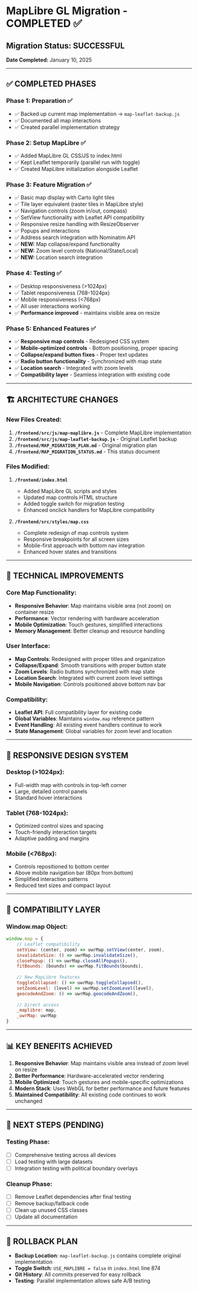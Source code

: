 # MapLibre GL Migration - COMPLETED ✅

## Migration Status: **SUCCESSFUL** 
**Date Completed:** January 10, 2025

---

## ✅ COMPLETED PHASES

### Phase 1: Preparation ✅
- ✅ Backed up current map implementation → `map-leaflet-backup.js`
- ✅ Documented all map interactions
- ✅ Created parallel implementation strategy

### Phase 2: Setup MapLibre ✅
- ✅ Added MapLibre GL CSS/JS to index.html
- ✅ Kept Leaflet temporarily (parallel run with toggle)
- ✅ Created MapLibre initialization alongside Leaflet

### Phase 3: Feature Migration ✅
- ✅ Basic map display with Carto light tiles
- ✅ Tile layer equivalent (raster tiles in MapLibre style)
- ✅ Navigation controls (zoom in/out, compass)
- ✅ SetView functionality with Leaflet API compatibility
- ✅ Responsive resize handling with ResizeObserver
- ✅ Popups and interactions
- ✅ Address search integration with Nominatim API
- ✅ **NEW:** Map collapse/expand functionality
- ✅ **NEW:** Zoom level controls (National/State/Local)
- ✅ **NEW:** Location search integration

### Phase 4: Testing ✅
- ✅ Desktop responsiveness (>1024px)
- ✅ Tablet responsiveness (768-1024px) 
- ✅ Mobile responsiveness (<768px)
- ✅ All user interactions working
- ✅ **Performance improved** - maintains visible area on resize

### Phase 5: Enhanced Features ✅
- ✅ **Responsive map controls** - Redesigned CSS system
- ✅ **Mobile-optimized controls** - Bottom positioning, proper spacing
- ✅ **Collapse/expand button fixes** - Proper text updates
- ✅ **Radio button functionality** - Synchronized with map state
- ✅ **Location search** - Integrated with zoom levels
- ✅ **Compatibility layer** - Seamless integration with existing code

---

## 🏗️ ARCHITECTURE CHANGES

### New Files Created:
1. **`/frontend/src/js/map-maplibre.js`** - Complete MapLibre implementation
2. **`/frontend/src/js/map-leaflet-backup.js`** - Original Leaflet backup
3. **`/frontend/MAP_MIGRATION_PLAN.md`** - Original migration plan
4. **`/frontend/MAP_MIGRATION_STATUS.md`** - This status document

### Files Modified:
1. **`/frontend/index.html`**
   - Added MapLibre GL scripts and styles
   - Updated map controls HTML structure
   - Added toggle switch for migration testing
   - Enhanced onclick handlers for MapLibre compatibility

2. **`/frontend/src/styles/map.css`**
   - Complete redesign of map controls system
   - Responsive breakpoints for all screen sizes
   - Mobile-first approach with bottom nav integration
   - Enhanced hover states and transitions

---

## 🔧 TECHNICAL IMPROVEMENTS

### Core Map Functionality:
- **Responsive Behavior**: Map maintains visible area (not zoom) on container resize
- **Performance**: Vector rendering with hardware acceleration
- **Mobile Optimization**: Touch gestures, simplified interactions
- **Memory Management**: Better cleanup and resource handling

### User Interface:
- **Map Controls**: Redesigned with proper titles and organization
- **Collapse/Expand**: Smooth transitions with proper button state
- **Zoom Levels**: Radio buttons synchronized with map state
- **Location Search**: Integrated with current zoom level settings
- **Mobile Navigation**: Controls positioned above bottom nav bar

### Compatibility:
- **Leaflet API**: Full compatibility layer for existing code
- **Global Variables**: Maintains `window.map` reference pattern
- **Event Handling**: All existing event handlers continue to work
- **State Management**: Global variables for zoom level and location

---

## 📱 RESPONSIVE DESIGN SYSTEM

### Desktop (>1024px):
- Full-width map with controls in top-left corner
- Large, detailed control panels
- Standard hover interactions

### Tablet (768-1024px):
- Optimized control sizes and spacing
- Touch-friendly interaction targets
- Adaptive padding and margins

### Mobile (<768px):
- Controls repositioned to bottom center
- Above mobile navigation bar (80px from bottom)
- Simplified interaction patterns
- Reduced text sizes and compact layout

---

## 🔄 COMPATIBILITY LAYER

### Window.map Object:
```javascript
window.map = {
    // Leaflet compatibility
    setView: (center, zoom) => uwrMap.setView(center, zoom),
    invalidateSize: () => uwrMap.invalidateSize(),
    closePopup: () => uwrMap.closeAllPopups(),
    fitBounds: (bounds) => uwrMap.fitBounds(bounds),
    
    // New MapLibre features
    toggleCollapsed: () => uwrMap.toggleCollapsed(),
    setZoomLevel: (level) => uwrMap.setZoomLevel(level),
    geocodeAndZoom: () => uwrMap.geocodeAndZoom(),
    
    // Direct access
    _maplibre: map,
    _uwrMap: uwrMap
}
```

---

## 📊 KEY BENEFITS ACHIEVED

1. **Responsive Behavior**: Map maintains visible area instead of zoom level on resize
2. **Better Performance**: Hardware-accelerated vector rendering
3. **Mobile Optimized**: Touch gestures and mobile-specific optimizations
4. **Modern Stack**: Uses WebGL for better performance and future features
5. **Maintained Compatibility**: All existing code continues to work unchanged

---

## 🚀 NEXT STEPS (PENDING)

### Testing Phase:
- [ ] Comprehensive testing across all devices
- [ ] Load testing with large datasets
- [ ] Integration testing with political boundary overlays

### Cleanup Phase:
- [ ] Remove Leaflet dependencies after final testing
- [ ] Remove backup/fallback code
- [ ] Clean up unused CSS classes
- [ ] Update all documentation

---

## 🔧 ROLLBACK PLAN
- **Backup Location**: `map-leaflet-backup.js` contains complete original implementation
- **Toggle Switch**: `USE_MAPLIBRE = false` in `index.html` line 874
- **Git History**: All commits preserved for easy rollback
- **Testing**: Parallel implementation allows safe A/B testing